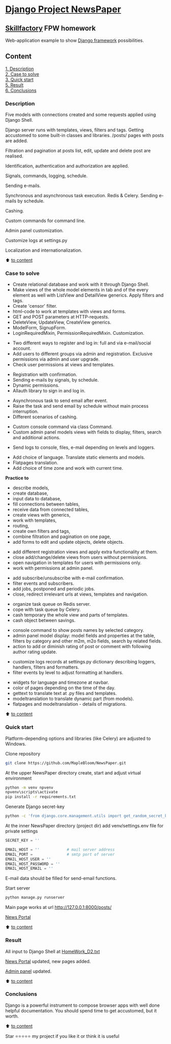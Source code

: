 # [Django Project NewsPaper](http://127.0.0.1:8000/posts/)
## [Skillfactory](https://skillfactory.ru) FPW homework

Web-application example to show [Django framework](https://docs.djangoproject.com/en/4.1/intro/install/) possibilities.

<p> </p>

## Content  
[1. Description](README.md#Description)  
[2. Case to solve](README.md#Case-to-solve)  
[3. Quick start](README.md#Quick-start)  
[5. Result](README.md#Result)    
[6. Conclusions](README.md#Conclusions) 

### Description
Five models with connections created and some requests applied using Django Shell.

Django server runs with templates, views, filters and tags. 
Getting accustomed to some built-in classes and libraries.
/posts/ pages with posts are added.

Filtration and pagination at posts list, edit, update and delete post are realised.

Identification, authentication and authorization are applied.

Signals, commands, logging, schedule.

Sending e-mails.

Synchronous and asynchronous task execution. Redis & Celery.
Sending e-mails by schedule.

Cashing.

Custom commands for command line.

Admin panel customization.

Customize logs at settings.py

Localization and internationalization.


:arrow_up: [to content](README.md#Content)


### Case to solve    
- Create relational database and work with it through Django Shell.
- Make views of the whole model elements in tab and of the every element as well with ListView and DetailView generics. Apply filters and tags.
- Create 'censor' filter.
- html-code to work at templates with views and forms.
- GET and POST parameters at HTTP-requests.
- DeleteView, UpdateView, CreateView generics.
- ModelForm, SignupForm.
- LoginRequiredMixin, PermissionRequiredMixin. Customization.
<p> </p>

- Two different ways to register and log in: full and via e-mail/social account.
- Add users to different groups via admin and registration. Exclusive permissions via admin and user upgrade.
- Check user permissions at views and templates.
<p> </p>

- Registration with confirmation.
- Sending e-mails by signals, by schedule.
- Dynamic permissions.
- Allauth library to sign in and log in.
<p> </p>

- Asynchronous task to send email after event.
- Raise the task and send email by schedule without main process interruption.
- Different scenarios of cashing.
<p> </p>

- Custom console command via class Command.
- Custom admin panel models views with fields to display, filters, search and additional actions.
<p> </p>

- Send logs to console, files, e-mail depending on levels and loggers.
<p> </p>

- Add choice of language. Translate static elements and models.
- Flatpages translation.
- Add choice of time zone and work with current time. 
<p> </p>


**Practice to**     
- describe models,
- create database,
- input data to database,
- fill connections between tables,
- receive data from connected tables,
- create views with generics,
- work with templates,
- routing,
- create own filters and tags,
- combine filtration and pagination on one page,
- add forms to edit and update objects, delete objects.
<p> </p>

- add different registration views and apply extra functionality at them.
- close add/change/delete views from users without permissions.
- open navigation in templates for users with permissions only.
- work with permissions at admin panel.
<p> </p>

- add subscribe/unsubscribe with e-mail confirmation.
- filter events and subscribers.
- add jobs, postponed and periodic jobs.
- close, redirect irrelevant urls at views, templates and navigation.
<p> </p>

- organize task queue on Redis server.
- cope with task queue by Celery.
- cash temporary the whole view and parts of templates. 
- cash object between savings. 
<p> </p>

- console command to show posts names by selected category.
- admin panel model display: model fields and properties at the table, filters by category and other m2m, m2o fields, search by related fields.
- action to add or diminish rating of post or comment with following author rating update.
<p> </p>

- customize logs records at settings.py dictionary describing loggers, handlers, filters and formatters.
- filter events by level to adjust formatting at handlers. 
<p> </p>

- widgets for language and timezone at navbar.
- color of pages depending on the time of the day.
- gettext to translate text at .py files and templates.
- modeltranslation to translate dynamic part (from models).
- flatpages and modeltranslation - details of migrations.
<p> </p>


:arrow_up: [to content](README.md#Content)


### Quick start
Platform-depending options and libraries (like Celery) are adjusted to Windows.

Clone repository 
```bash
git clone https://github.com/MapleBloom/NewsPaper.git
```

At the upper NewsPaper directory create, start and adjust virtual environment
```bash
python -m venv npvenv
npvenv\scripts\activate
pip install -r requirements.txt
```

Generate Django secret-key
```bash
python -c 'from django.core.management.utils import get_random_secret_key; print(get_random_secret_key())'
```

At the inner NewsPaper directory (project dir) add venv/settings.env file for private settings 
```python
SECRET_KEY = ''

EMAIL_HOST = ''            # mail server address
EMAIL_PORT =               # smtp port of server
EMAIL_HOST_USER = ''
EMAIL_HOST_PASSWORD = ''
EMAIL_HOST_EMAIL = ''
```  
E-mail data should be filled for send-email functions.

Start server
```bash
python manage.py runserver
```

Main page works at url http://127.0.0.1:8000/posts/

[News Portal](http://127.0.0.1:8000/posts/)
<p> </p>
<p> </p>

:arrow_up: [to content](README.md#Content)


### Result  
All input to Django Shell at [HomeWork_D2.txt](HomeWork_D2.txt) 

[News Portal](http://127.0.0.1:8000/posts/) updated, new pages added.

[Admin panel](http://127.0.0.1:8000/admin/) updated.


:arrow_up: [to content](README.md#Content)


### Conclusions  
Django is a powerful instrument to compose browser apps with well done helpful documentation. You should spend time to get accustomed, but it worth.


:arrow_up: [to content](README.md#Content)



Star ⭐️⭐️⭐️⭐️️⭐️ my project if you like it or think it is useful
